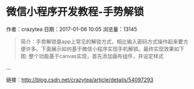 # 微信小程序开发教程-手势解锁
作者：crazytea
日期：2017-01-06 10:05
浏览量：13145
> 简介：手势解锁是app上常见的解锁方式，相比输入密码方式操作起来要方便许多。下面展示如何基于微信小程序实现手机解锁。最终实现效果如下图: 
整个功能基于canvas实现，首先添加画布组件，并设定样式

  ...

 链接：http://blog.csdn.net/crazytea/article/details/54097293
